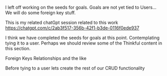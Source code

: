 I left off working on the seeds for goals.
Goals are not yet tied to Users...
We will do some foreign key stuff.

This is my related chatGpt session related to this work
https://chatgpt.com/c/2ab3f517-356b-42f1-b3de-0116f0ede937

I think we have completed the seeds for goals at this point. Contemplating tying it to a user.
Perhaps we should review some of the Thinkful content in this section.

Foreign Keys Relationships and the like

Before tying to a user lets create the rest of our CRUD functionality
